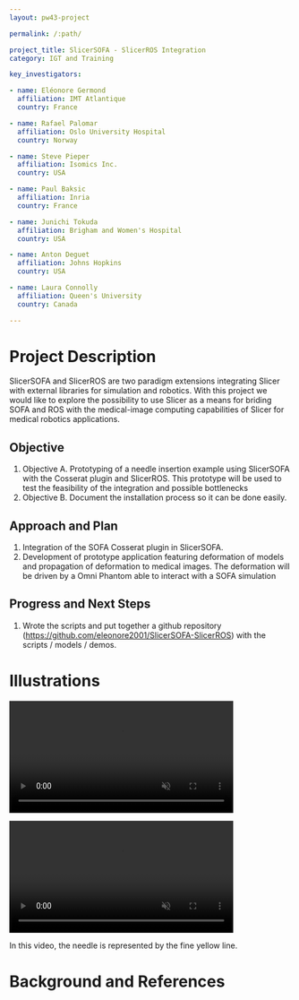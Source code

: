 ```yaml
---
layout: pw43-project

permalink: /:path/

project_title: SlicerSOFA - SlicerROS Integration
category: IGT and Training

key_investigators:

- name: Eléonore Germond
  affiliation: IMT Atlantique
  country: France

- name: Rafael Palomar
  affiliation: Oslo University Hospital
  country: Norway

- name: Steve Pieper
  affiliation: Isomics Inc.
  country: USA

- name: Paul Baksic
  affiliation: Inria
  country: France

- name: Junichi Tokuda
  affiliation: Brigham and Women's Hospital
  country: USA

- name: Anton Deguet
  affiliation: Johns Hopkins
  country: USA

- name: Laura Connolly
  affiliation: Queen's University
  country: Canada

---
```


# Project Description

<!-- Add a short paragraph describing the project. -->


SlicerSOFA and SlicerROS are two paradigm extensions integrating Slicer with external libraries for simulation and robotics. With this project we would like to explore the possibility to use Slicer as a means for briding SOFA and ROS with the medical-image computing capabilities of Slicer for medical robotics applications.



## Objective

<!-- Describe here WHAT you would like to achieve (what you will have as end result). -->


1. Objective A. Prototyping of a needle insertion example using SlicerSOFA with the Cosserat plugin and SlicerROS. This prototype will be used to test the feasibility of the integration and possible bottlenecks
2. Objective B. Document the installation process so it can be done easily.



## Approach and Plan

<!-- Describe here HOW you would like to achieve the objectives stated above. -->


1. Integration of the SOFA Cosserat plugin in SlicerSOFA. 
2. Development of prototype application featuring deformation of models and propagation of deformation to medical images. The deformation will be driven by a Omni Phantom able to interact with a SOFA simulation



## Progress and Next Steps

<!-- Update this section as you make progress, describing of what you have ACTUALLY DONE.
     If there are specific steps that you could not complete then you can describe them here, too. -->


1. Wrote the scripts and put together a github repository (https://github.com/eleonore2001/SlicerSOFA-SlicerROS) with the scripts / models / demos. 



# Illustrations

<!-- Add pictures and links to videos that demonstrate what has been accomplished. -->

<video
   controls muted
   src="https://github.com/user-attachments/assets/3b37050c-74b6-4bac-a5c5-c0a7e37366a8"
   style="max-height:640px; min-height: 200px">
 </video>

 <video
   controls muted
   src="https://github.com/user-attachments/assets/cc08e231-97f0-4384-a11c-e192f94d44b0"
   style="max-height:640px; min-height: 200px">
 </video>
 
 In this video, the needle is represented by the fine yellow line. 


# Background and References

<!-- If you developed any software, include link to the source code repository.
     If possible, also add links to sample data, and to any relevant publications. -->


